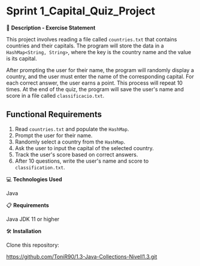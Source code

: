 # Sprint 1_Capital_Quiz_Project

📄 **Description - Exercise Statement**

This project involves reading a file called `countries.txt` that contains countries and their capitals. The program will store the data in a `HashMap<String, String>`, where the key is the country name and the value is its capital.

After prompting the user for their name, the program will randomly display a country, and the user must enter the name of the corresponding capital. For each correct answer, the user earns a point. This process will repeat 10 times. At the end of the quiz, the program will save the user's name and score in a file called `classificacio.txt`.

## Functional Requirements
1. Read `countries.txt` and populate the `HashMap`.
2. Prompt the user for their name.
3. Randomly select a country from the `HashMap`.
4. Ask the user to input the capital of the selected country.
5. Track the user's score based on correct answers.
6. After 10 questions, write the user's name and score to `classification.txt`.

💻 **Technologies Used**

Java

📋 **Requirements**

Java JDK 11 or higher

🛠️ **Installation**

Clone this repository:

https://github.com/ToniR90/1.3-Java-Collections-Nivell1.3.git
